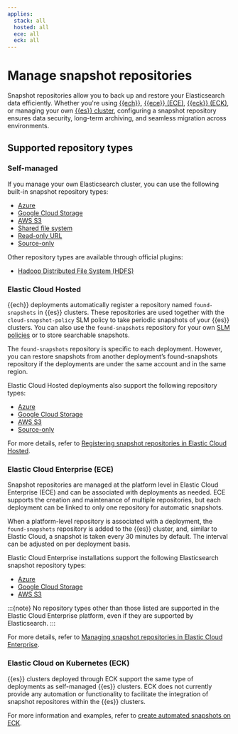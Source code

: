 ```yaml
---
applies:
  stack: all
  hosted: all
  ece: all
  eck: all
---
```


# Manage snapshot repositories

Snapshot repositories allow you to back up and restore your Elasticsearch data efficiently. Whether you're using [{{ech}}](#elastic-cloud-hosted), [{{ece}} (ECE)](#elastic-cloud-enterprise-ece), [{{eck}} (ECK)](#elastic-cloud-on-kubernetes-eck), or managing your own [{{es}} cluster](#self-managed), configuring a snapshot repository ensures data security, long-term archiving, and seamless migration across environments.

## Supported repository types

### Self-managed

If you manage your own Elasticsearch cluster, you can use the following built-in snapshot repository types:

* [Azure](/deploy-manage/tools/snapshot-and-restore/azure-repository.md)
* [Google Cloud Storage](/deploy-manage/tools/snapshot-and-restore/google-cloud-storage-repository.md)
* [AWS S3](/deploy-manage/tools/snapshot-and-restore/s3-repository.md)
* [Shared file system](/deploy-manage/tools/snapshot-and-restore/shared-file-system-repository.md)
* [Read-only URL](/deploy-manage/tools/snapshot-and-restore/read-only-url-repository.md)
* [Source-only](/deploy-manage/tools/snapshot-and-restore/source-only-repository.md)

Other repository types are available through official plugins:

* [Hadoop Distributed File System (HDFS)](https://www.elastic.co/guide/en/elasticsearch/plugins/current/repository-hdfs.html)

### Elastic Cloud Hosted

{{ech}} deployments automatically register a repository named `found-snapshots` in {{es}} clusters. These repositories are used together with the `cloud-snapshot-policy` SLM policy to take periodic snapshots of your {{es}} clusters. You can also use the `found-snapshots` repository for your own [SLM policies](/deploy-manage/tools/snapshot-and-restore/create-snapshots.md#automate-snapshots-slm) or to store searchable snapshots.

The `found-snapshots` repository is specific to each deployment. However, you can restore snapshots from another deployment’s found-snapshots repository if the deployments are under the same account and in the same region. 

Elastic Cloud Hosted deployments also support the following repository types:

* [Azure](/deploy-manage/tools/snapshot-and-restore/ec-azure-snapshotting.md)
* [Google Cloud Storage](/deploy-manage/tools/snapshot-and-restore/ec-gcs-snapshotting.md)
* [AWS S3](/deploy-manage/tools/snapshot-and-restore/ec-aws-custom-repository.md)
* [Source-only](/deploy-manage/tools/snapshot-and-restore/source-only-repository.md)

For more details, refer to [Registering snapshot repositories in Elastic Cloud Hosted](/deploy-manage/tools/snapshot-and-restore/elastic-cloud-hosted.md).

### Elastic Cloud Enterprise (ECE)

Snapshot repositories are managed at the platform level in Elastic Cloud Enterprise (ECE) and can be associated with deployments as needed. ECE supports the creation and maintenance of multiple repositories, but each deployment can be linked to only one repository for automatic snapshots.

When a platform-level repository is associated with a deployment, the `found-snapshots` repository is added to the {{es}} cluster, and, similar to Elastic Cloud, a snapshot is taken every 30 minutes by default. The interval can be adjusted on per deployment basis.

Elastic Cloud Enterprise installations support the following Elasticsearch snapshot repository types:

* [Azure](/deploy-manage/tools/snapshot-and-restore/azure-storage-repository.md)
* [Google Cloud Storage](/deploy-manage/tools/snapshot-and-restore/google-cloud-storage-gcs-repository.md)
* [AWS S3](/deploy-manage/tools/snapshot-and-restore/minio-on-premise-repository.md)

:::{note}
No repository types other than those listed are supported in the Elastic Cloud Enterprise platform, even if they are supported by Elasticsearch. 
:::

For more details, refer to [Managing snapshot repositories in Elastic Cloud Enterprise](/deploy-manage/tools/snapshot-and-restore/cloud-enterprise.md).

### Elastic Cloud on Kubernetes (ECK)

{{es}} clusters deployed through ECK support the same type of deployments as self-managed {{es}} clusters. ECK does not currently provide any automation or functionality to facilitate the integration of snapshot repositores within the {{es}} clusters.

For more information and examples, refer to [create automated snapshots on ECK](/deploy-manage/tools/snapshot-and-restore/cloud-on-k8s.md).